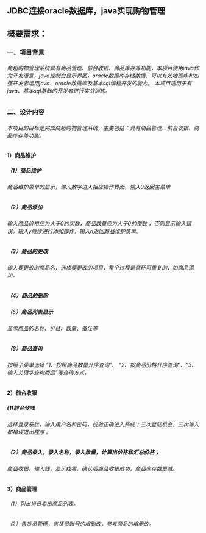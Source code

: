 
<h2>JDBC连接oracle数据库，java实现购物管理

<h2>概要需求：
<h3>一、项目背景
<h6>      商超购物管理系统具有商品管理、前台收银、商品库存等功能，本项目使用java作为开发语言，java控制台显示界面，oracle数据库存储数据，可以有效地锻炼和加强开发者运用java、oracle数据库及基本sql编程开发的能力。
本项目适用于有java、基本sql基础的开发者进行实战训练。
<h3>二、设计内容
<h6>   本项目的目标是完成商超购物管理系统，主要包括：具有商品管理、前台收银、商品库存等功能。
<h4>1）商品维护
<h5>  （1）商品维护
<h6>       商品维护菜单的显示，输入数字进入相应操作界面，输入0返回主菜单
<h5>  （2）商品添加
<h6>       输入商品价格应为大于0的实数，商品数量应为大于0的整数 ，否则显示输入错误。输入y继续进行添加操作，输入n返回商品维护菜单。
<h5>  （3）商品的更改
<h6>       输入要更改的商品名，选择要更改的项目，整个过程是循环可重复的，如商品添加。
<h5>  （4）商品的删除
<h5>  （5）商品列表显示
<h6>       显示商品的名称、价格、数量、备注等
<h5>  （6）商品查询 
<h6>       按照子菜单选择 “1、按照商品数量升序查询”、 “2、按商品价格升序查询”、“3、输入关键字查询商品”等查询方式。
<h4>2）前台收银
<h5>   (1)前台登陆 
<h6>         选择登录系统，输入用户名和密码，校验正确进入系统；三次登陆机会，三次输入都错误退出程序 。
<h5>  （2）商品录入，录入名称，录入数量，计算出价格和汇总价格； 
<h6>         商品收银，输入钱，显示找零，确认后商品收银成功，商品库存数量减。
<h4>3）商品管理
<h6>  （1）列出当日卖出商品列表。
<h6>  （2）售货员管理，售货员账号的增删改，参考商品的增删改。
